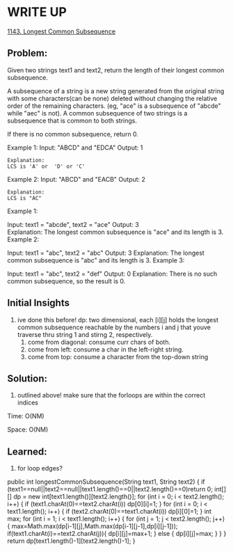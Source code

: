 #  WRITE UP
[1143. Longest Common Subsequence](https://leetcode.com/problems/longest-common-subsequence/)<br/>

## Problem: 
Given two strings text1 and text2, return the length of their longest common subsequence.

A subsequence of a string is a new string generated from the original string with some characters(can be none) deleted without changing the relative order of the remaining characters. (eg, "ace" is a subsequence of "abcde" while "aec" is not). A common subsequence of two strings is a subsequence that is common to both strings.

If there is no common subsequence, return 0.


Example 1:
	Input:  "ABCD" and "EDCA"
	Output:  1
	
	Explanation:
	LCS is 'A' or  'D' or 'C'


Example 2:
	Input: "ABCD" and "EACB"
	Output:  2
	
	Explanation: 
	LCS is "AC"


 

Example 1:

Input: text1 = "abcde", text2 = "ace" 
Output: 3  
Explanation: The longest common subsequence is "ace" and its length is 3.
Example 2:

Input: text1 = "abc", text2 = "abc"
Output: 3
Explanation: The longest common subsequence is "abc" and its length is 3.
Example 3:

Input: text1 = "abc", text2 = "def"
Output: 0
Explanation: There is no such common subsequence, so the result is 0.


## Initial Insights
1. ive done this before! dp: two dimensional, each [i][j] holds the longest common subsequence reachable by the numbers i and j that youve traverse thru string 1 and stirng 2, respectively. 
    1. come from diagonal: consume curr chars of both. 
    2. come from left: consume a char in the left-right string. 
    3. come from top: consume a character from the top-down string

## Solution:
1. outlined above! make sure that the forloops are within the correct indices

Time: O(NM)

Space: O(NM)


## Learned:
1. for loop edges?

public int longestCommonSubsequence(String text1, String text2) {
        if (text1==null||text2==null||text1.length()==0||text2.length()==0)return 0;
        int[][] dp = new int[text1.length()][text2.length()];
        for (int i = 0; i < text2.length(); i++) {
            if (text1.charAt(0)==text2.charAt(i))
                dp[0][i]=1;
        }
        for (int i = 0; i < text1.length(); i++) {
            if (text2.charAt(0)==text1.charAt(i))
                dp[i][0]=1;
        }
        int max;
        for (int i = 1; i < text1.length(); i++) {
            for (int j = 1; j < text2.length(); j++) {
                max=Math.max(dp[i-1][j],Math.max(dp[i-1][j-1],dp[i][j-1]));
                if(text1.charAt(i)==text2.charAt(j)){
                    dp[i][j]=max+1;
                } else {
                    dp[i][j]=max;
                }
            }
        }
        return dp[text1.length()-1][text2.length()-1];
    }